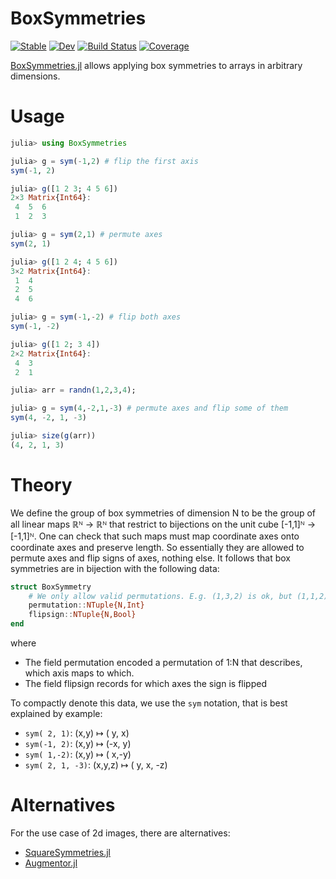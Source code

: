 # BoxSymmetries

[![Stable](https://img.shields.io/badge/docs-stable-blue.svg)](https://jw3126.github.io/BoxSymmetries.jl/stable)
[![Dev](https://img.shields.io/badge/docs-dev-blue.svg)](https://jw3126.github.io/BoxSymmetries.jl/dev)
[![Build Status](https://github.com/jw3126/BoxSymmetries.jl/actions/workflows/CI.yml/badge.svg?branch=main)](https://github.com/jw3126/BoxSymmetries.jl/actions/workflows/CI.yml?query=branch%3Amain)
[![Coverage](https://codecov.io/gh/jw3126/BoxSymmetries.jl/branch/main/graph/badge.svg)](https://codecov.io/gh/jw3126/BoxSymmetries.jl)

[BoxSymmetries.jl](https://github.com/jw3126/BoxSymmetries.jl) allows applying box symmetries to arrays in arbitrary dimensions.

# Usage
```julia
julia> using BoxSymmetries

julia> g = sym(-1,2) # flip the first axis
sym(-1, 2)

julia> g([1 2 3; 4 5 6])
2×3 Matrix{Int64}:
 4  5  6
 1  2  3

julia> g = sym(2,1) # permute axes
sym(2, 1)

julia> g([1 2 4; 4 5 6])
3×2 Matrix{Int64}:
 1  4
 2  5
 4  6

julia> g = sym(-1,-2) # flip both axes
sym(-1, -2)

julia> g([1 2; 3 4])
2×2 Matrix{Int64}:
 4  3
 2  1

julia> arr = randn(1,2,3,4);

julia> g = sym(4,-2,1,-3) # permute axes and flip some of them
sym(4, -2, 1, -3)

julia> size(g(arr))
(4, 2, 1, 3)
```
# Theory
We define the group of box symmetries of dimension N to be the group of all linear maps
ℝᴺ → ℝᴺ that restrict to bijections on the unit cube [-1,1]ᴺ → [-1,1]ᴺ.
One can check that such maps must map coordinate axes onto coordinate axes and preserve length.
So essentially they are allowed to permute axes and flip signs of axes, nothing else.
It follows that box symmetries are in bijection with the following data:
```julia
struct BoxSymmetry
    # We only allow valid permutations. E.g. (1,3,2) is ok, but (1,1,2) and (1,2,4) are not
    permutation::NTuple{N,Int}
    flipsign::NTuple{N,Bool}
end
```
where
* The field permutation encoded a permutation of 1:N that describes, which axis maps to which.
* The field flipsign records for which axes the sign is flipped

To compactly denote this data, we use the `sym` notation, that is best explained by example:
* `sym( 2, 1)`: (x,y) ↦ ( y, x)
* `sym(-1, 2)`: (x,y) ↦ (-x, y)
* `sym( 1,-2)`: (x,y) ↦ ( x,-y)
* `sym( 2, 1, -3)`: (x,y,z) ↦ ( y, x, -z)

# Alternatives 
For the use case of 2d images, there are alternatives:
* [SquareSymmetries.jl](https://github.com/icetube23/SquareSymmetries.jl)
* [Augmentor.jl](https://github.com/Evizero/Augmentor.jl)
